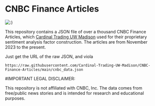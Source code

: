 # CNBC Finance Articles

![:)](https://media.tenor.com/fLDZprJ5sXYAAAAC/jim-cramer-cnbc.gif)

This repository contains a JSON file of over a thousand CNBC Finance Articles, which [Cardinal Trading UW Madison](https://cardinaltradinguw.com/) used for their proprietary sentiment analysis factor construction. The articles are from November 2023 to the present. 


Just get the URL of the raw JSON, and viola 
```
https://raw.githubusercontent.com/Cardinal-Trading-UW-Madison/CNBC-Finance-Articles/main/cnbc_data.json

```

#IMPORTANT LEGAL DISCLAIMER:

This repository is not affiliated with CNBC, Inc. The data comes from free/public news stories and is intended for research and educational purposes.


